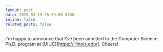 ```yaml
---
layout: post
date: 2025-03-15 15:59:00-0400
inline: false
related_posts: false
---
```


I'm happy to announce that I've been admitted to the Computer Science Ph.D. program at (UIUC)[https://illinois.edu/]. Cheers!